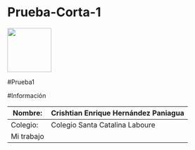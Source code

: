 # Prueba-Corta-1
<img width="100px" src="https://jefuentes80.github.io/starup_scl/img/logo_SCL%20(3).png">

#Prueba1

#Información

|  Nombre: | Crishtian Enrique Hernández Paniagua  |
| ------------ | ------------ |
|  Colegio: | Colegio Santa Catalina Laboure  |
|  Mi trabajo | |
